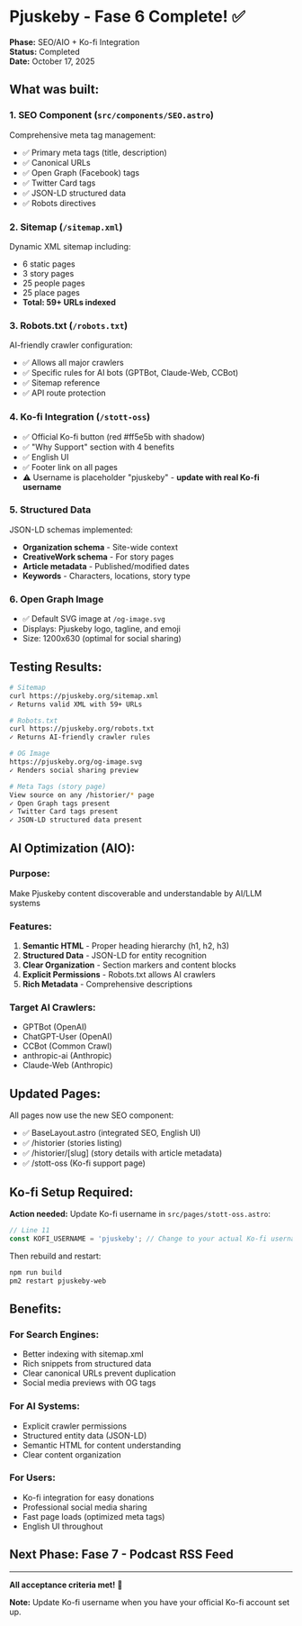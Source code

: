 # Pjuskeby - Fase 6 Complete! ✅

**Phase:** SEO/AIO + Ko-fi Integration  
**Status:** Completed  
**Date:** October 17, 2025

## What was built:

### 1. SEO Component (`src/components/SEO.astro`)
Comprehensive meta tag management:
- ✅ Primary meta tags (title, description)
- ✅ Canonical URLs
- ✅ Open Graph (Facebook) tags
- ✅ Twitter Card tags
- ✅ JSON-LD structured data
- ✅ Robots directives

### 2. Sitemap (`/sitemap.xml`)
Dynamic XML sitemap including:
- 6 static pages
- 3 story pages
- 25 people pages
- 25 place pages
- **Total: 59+ URLs indexed**

### 3. Robots.txt (`/robots.txt`)
AI-friendly crawler configuration:
- ✅ Allows all major crawlers
- ✅ Specific rules for AI bots (GPTBot, Claude-Web, CCBot)
- ✅ Sitemap reference
- ✅ API route protection

### 4. Ko-fi Integration (`/stott-oss`)
- ✅ Official Ko-fi button (red #ff5e5b with shadow)
- ✅ "Why Support" section with 4 benefits
- ✅ English UI
- ✅ Footer link on all pages
- ⚠️ Username is placeholder "pjuskeby" - **update with real Ko-fi username**

### 5. Structured Data
JSON-LD schemas implemented:
- **Organization schema** - Site-wide context
- **CreativeWork schema** - For story pages
- **Article metadata** - Published/modified dates
- **Keywords** - Characters, locations, story type

### 6. Open Graph Image
- ✅ Default SVG image at `/og-image.svg`
- Displays: Pjuskeby logo, tagline, and emoji
- Size: 1200x630 (optimal for social sharing)

## Testing Results:

```bash
# Sitemap
curl https://pjuskeby.org/sitemap.xml
✓ Returns valid XML with 59+ URLs

# Robots.txt
curl https://pjuskeby.org/robots.txt
✓ Returns AI-friendly crawler rules

# OG Image
https://pjuskeby.org/og-image.svg
✓ Renders social sharing preview

# Meta Tags (story page)
View source on any /historier/* page
✓ Open Graph tags present
✓ Twitter Card tags present
✓ JSON-LD structured data present
```

## AI Optimization (AIO):

### Purpose:
Make Pjuskeby content discoverable and understandable by AI/LLM systems

### Features:
1. **Semantic HTML** - Proper heading hierarchy (h1, h2, h3)
2. **Structured Data** - JSON-LD for entity recognition
3. **Clear Organization** - Section markers and content blocks
4. **Explicit Permissions** - Robots.txt allows AI crawlers
5. **Rich Metadata** - Comprehensive descriptions

### Target AI Crawlers:
- GPTBot (OpenAI)
- ChatGPT-User (OpenAI)
- CCBot (Common Crawl)
- anthropic-ai (Anthropic)
- Claude-Web (Anthropic)

## Updated Pages:

All pages now use the new SEO component:
- ✅ BaseLayout.astro (integrated SEO, English UI)
- ✅ /historier (stories listing)
- ✅ /historier/[slug] (story details with article metadata)
- ✅ /stott-oss (Ko-fi support page)

## Ko-fi Setup Required:

**Action needed:** Update Ko-fi username in `src/pages/stott-oss.astro`:

```typescript
// Line 11
const KOFI_USERNAME = 'pjuskeby'; // Change to your actual Ko-fi username
```

Then rebuild and restart:
```bash
npm run build
pm2 restart pjuskeby-web
```

## Benefits:

### For Search Engines:
- Better indexing with sitemap.xml
- Rich snippets from structured data
- Clear canonical URLs prevent duplication
- Social media previews with OG tags

### For AI Systems:
- Explicit crawler permissions
- Structured entity data (JSON-LD)
- Semantic HTML for content understanding
- Clear content organization

### For Users:
- Ko-fi integration for easy donations
- Professional social media sharing
- Fast page loads (optimized meta tags)
- English UI throughout

## Next Phase: Fase 7 - Podcast RSS Feed

---

**All acceptance criteria met!** 🎉

**Note:** Update Ko-fi username when you have your official Ko-fi account set up.
